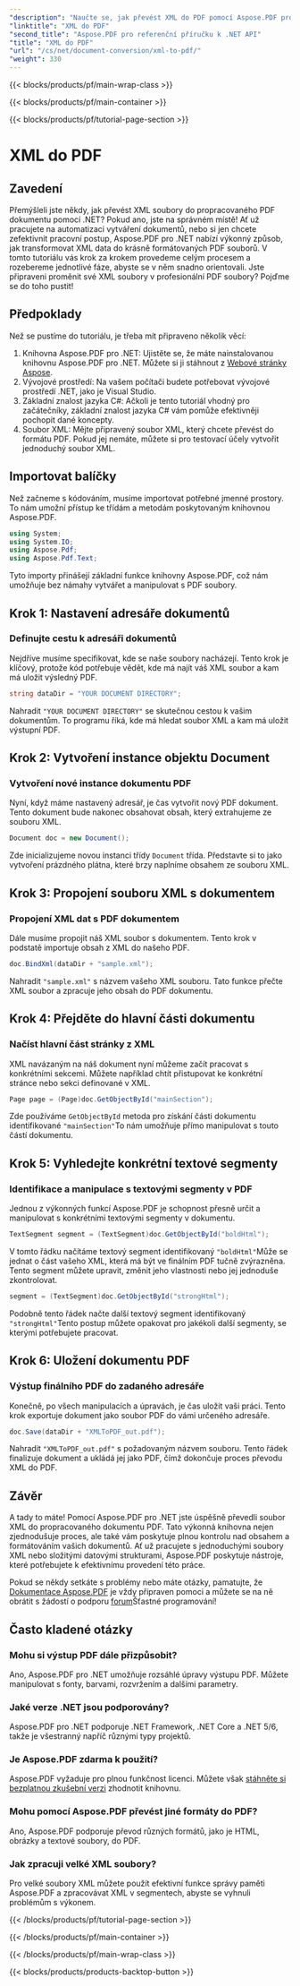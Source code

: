 ```yaml
---
"description": "Naučte se, jak převést XML do PDF pomocí Aspose.PDF pro .NET v tomto komplexním návodu krok za krokem, který obsahuje příklady kódu a podrobné vysvětlení."
"linktitle": "XML do PDF"
"second_title": "Aspose.PDF pro referenční příručku k .NET API"
"title": "XML do PDF"
"url": "/cs/net/document-conversion/xml-to-pdf/"
"weight": 330
---
```


{{< blocks/products/pf/main-wrap-class >}}

{{< blocks/products/pf/main-container >}}

{{< blocks/products/pf/tutorial-page-section >}}

# XML do PDF

## Zavedení

Přemýšleli jste někdy, jak převést XML soubory do propracovaného PDF dokumentu pomocí .NET? Pokud ano, jste na správném místě! Ať už pracujete na automatizaci vytváření dokumentů, nebo si jen chcete zefektivnit pracovní postup, Aspose.PDF pro .NET nabízí výkonný způsob, jak transformovat XML data do krásně formátovaných PDF souborů. V tomto tutoriálu vás krok za krokem provedeme celým procesem a rozebereme jednotlivé fáze, abyste se v něm snadno orientovali. Jste připraveni proměnit své XML soubory v profesionální PDF soubory? Pojďme se do toho pustit!

## Předpoklady

Než se pustíme do tutoriálu, je třeba mít připraveno několik věcí:

1. Knihovna Aspose.PDF pro .NET: Ujistěte se, že máte nainstalovanou knihovnu Aspose.PDF pro .NET. Můžete si ji stáhnout z [Webové stránky Aspose](https://releases.aspose.com/pdf/net/).
2. Vývojové prostředí: Na vašem počítači budete potřebovat vývojové prostředí .NET, jako je Visual Studio.
3. Základní znalost jazyka C#: Ačkoli je tento tutoriál vhodný pro začátečníky, základní znalost jazyka C# vám pomůže efektivněji pochopit dané koncepty.
4. Soubor XML: Mějte připravený soubor XML, který chcete převést do formátu PDF. Pokud jej nemáte, můžete si pro testovací účely vytvořit jednoduchý soubor XML.

## Importovat balíčky

Než začneme s kódováním, musíme importovat potřebné jmenné prostory. To nám umožní přístup ke třídám a metodám poskytovaným knihovnou Aspose.PDF.

```csharp
using System;
using System.IO;
using Aspose.Pdf;
using Aspose.Pdf.Text;
```

Tyto importy přinášejí základní funkce knihovny Aspose.PDF, což nám umožňuje bez námahy vytvářet a manipulovat s PDF soubory.

## Krok 1: Nastavení adresáře dokumentů

### Definujte cestu k adresáři dokumentů

Nejdříve musíme specifikovat, kde se naše soubory nacházejí. Tento krok je klíčový, protože kód potřebuje vědět, kde má najít váš XML soubor a kam má uložit výsledný PDF.

```csharp
string dataDir = "YOUR DOCUMENT DIRECTORY";
```

Nahradit `"YOUR DOCUMENT DIRECTORY"` se skutečnou cestou k vašim dokumentům. To programu říká, kde má hledat soubor XML a kam má uložit výstupní PDF.

## Krok 2: Vytvoření instance objektu Document

### Vytvoření nové instance dokumentu PDF

Nyní, když máme nastavený adresář, je čas vytvořit nový PDF dokument. Tento dokument bude nakonec obsahovat obsah, který extrahujeme ze souboru XML.

```csharp
Document doc = new Document();
```

Zde inicializujeme novou instanci třídy `Document` třída. Představte si to jako vytvoření prázdného plátna, které brzy naplníme obsahem ze souboru XML.

## Krok 3: Propojení souboru XML s dokumentem

### Propojení XML dat s PDF dokumentem

Dále musíme propojit náš XML soubor s dokumentem. Tento krok v podstatě importuje obsah z XML do našeho PDF.

```csharp
doc.BindXml(dataDir + "sample.xml");
```

Nahradit `"sample.xml"` s názvem vašeho XML souboru. Tato funkce přečte XML soubor a zpracuje jeho obsah do PDF dokumentu.

## Krok 4: Přejděte do hlavní části dokumentu

### Načíst hlavní část stránky z XML

XML navázaným na náš dokument nyní můžeme začít pracovat s konkrétními sekcemi. Můžete například chtít přistupovat ke konkrétní stránce nebo sekci definované v XML.

```csharp
Page page = (Page)doc.GetObjectById("mainSection");
```

Zde používáme `GetObjectById` metoda pro získání části dokumentu identifikované `"mainSection"`To nám umožňuje přímo manipulovat s touto částí dokumentu.

## Krok 5: Vyhledejte konkrétní textové segmenty

### Identifikace a manipulace s textovými segmenty v PDF

Jednou z výkonných funkcí Aspose.PDF je schopnost přesně určit a manipulovat s konkrétními textovými segmenty v dokumentu.

```csharp
TextSegment segment = (TextSegment)doc.GetObjectById("boldHtml");
```

V tomto řádku načítáme textový segment identifikovaný `"boldHtml"`Může se jednat o část vašeho XML, která má být ve finálním PDF tučně zvýrazněna. Tento segment můžete upravit, změnit jeho vlastnosti nebo jej jednoduše zkontrolovat.

```csharp
segment = (TextSegment)doc.GetObjectById("strongHtml");
```

Podobně tento řádek načte další textový segment identifikovaný `"strongHtml"`Tento postup můžete opakovat pro jakékoli další segmenty, se kterými potřebujete pracovat.

## Krok 6: Uložení dokumentu PDF

### Výstup finálního PDF do zadaného adresáře

Konečně, po všech manipulacích a úpravách, je čas uložit vaši práci. Tento krok exportuje dokument jako soubor PDF do vámi určeného adresáře.

```csharp
doc.Save(dataDir + "XMLToPDF_out.pdf");
```

Nahradit `"XMLToPDF_out.pdf"` s požadovaným názvem souboru. Tento řádek finalizuje dokument a ukládá jej jako PDF, čímž dokončuje proces převodu XML do PDF.

## Závěr

A tady to máte! Pomocí Aspose.PDF pro .NET jste úspěšně převedli soubor XML do propracovaného dokumentu PDF. Tato výkonná knihovna nejen zjednodušuje proces, ale také vám poskytuje plnou kontrolu nad obsahem a formátováním vašich dokumentů. Ať už pracujete s jednoduchými soubory XML nebo složitými datovými strukturami, Aspose.PDF poskytuje nástroje, které potřebujete k efektivnímu provedení této práce.

Pokud se někdy setkáte s problémy nebo máte otázky, pamatujte, že [Dokumentace Aspose.PDF](https://reference.aspose.com/pdf/net/) je vždy připraven pomoci a můžete se na ně obrátit s žádostí o podporu [forum](https://forum.aspose.com/c/pdf/10)Šťastné programování!

## Často kladené otázky

### Mohu si výstup PDF dále přizpůsobit?
Ano, Aspose.PDF pro .NET umožňuje rozsáhlé úpravy výstupu PDF. Můžete manipulovat s fonty, barvami, rozvržením a dalšími parametry.

### Jaké verze .NET jsou podporovány?
Aspose.PDF pro .NET podporuje .NET Framework, .NET Core a .NET 5/6, takže je všestranný napříč různými typy projektů.

### Je Aspose.PDF zdarma k použití?
Aspose.PDF vyžaduje pro plnou funkčnost licenci. Můžete však [stáhněte si bezplatnou zkušební verzi](https://releases.aspose.com/) zhodnotit knihovnu.

### Mohu pomocí Aspose.PDF převést jiné formáty do PDF?
Ano, Aspose.PDF podporuje převod různých formátů, jako je HTML, obrázky a textové soubory, do PDF.

### Jak zpracuji velké XML soubory?
Pro velké soubory XML můžete použít efektivní funkce správy paměti Aspose.PDF a zpracovávat XML v segmentech, abyste se vyhnuli problémům s výkonem.

{{< /blocks/products/pf/tutorial-page-section >}}

{{< /blocks/products/pf/main-container >}}

{{< /blocks/products/pf/main-wrap-class >}}

{{< blocks/products/products-backtop-button >}}